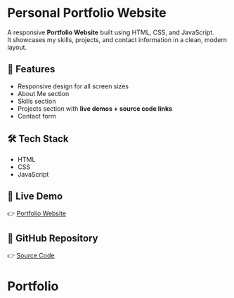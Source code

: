 # Personal Portfolio Website

A responsive **Portfolio Website** built using HTML, CSS, and JavaScript.  
It showcases my skills, projects, and contact information in a clean, modern layout.

## 🚀 Features
- Responsive design for all screen sizes
- About Me section
- Skills section
- Projects section with **live demos + source code links**
- Contact form

## 🛠️ Tech Stack
- HTML
- CSS
- JavaScript

## 🔗 Live Demo
👉 [Portfolio Website](https://shruti4025605.github.io/Portfolio/)

## 📂 GitHub Repository
👉 [Source Code](https://github.com/shruti4025605/Portfolio)
# Portfolio
